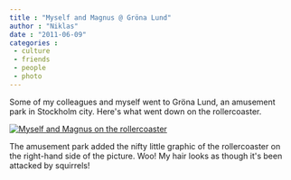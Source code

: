 ```yaml
---
title : "Myself and Magnus @ Gröna Lund"
author : "Niklas"
date : "2011-06-09"
categories : 
 - culture
 - friends
 - people
 - photo
---
```


Some of my colleagues and myself went to Gröna Lund, an amusement park in Stockholm city. Here's what went down on the rollercoaster.

[![Myself and Magnus on the rollercoaster](http://farm4.static.flickr.com/3348/5815166496_98cb2db1b5.jpg)](http://www.flickr.com/photos/pivic/5815166496)

The amusement park added the nifty little graphic of the rollercoaster on the right-hand side of the picture. Woo! My hair looks as though it's been attacked by squirrels!
